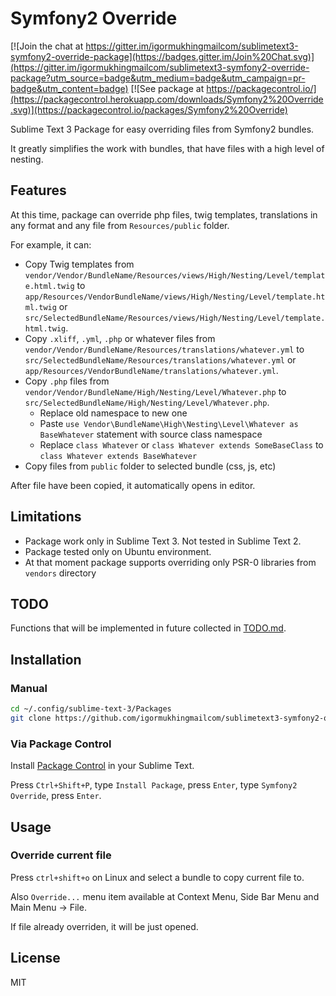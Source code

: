 # Symfony2 Override

[![Join the chat at https://gitter.im/igormukhingmailcom/sublimetext3-symfony2-override-package](https://badges.gitter.im/Join%20Chat.svg)](https://gitter.im/igormukhingmailcom/sublimetext3-symfony2-override-package?utm_source=badge&utm_medium=badge&utm_campaign=pr-badge&utm_content=badge)
[![See package at https://packagecontrol.io/](https://packagecontrol.herokuapp.com/downloads/Symfony2%20Override.svg)](https://packagecontrol.io/packages/Symfony2%20Override)

Sublime Text 3 Package for easy overriding files from Symfony2 bundles.

It greatly simplifies the work with bundles, that have files with a high level of nesting.

## Features

At this time, package can override php files, twig templates, translations in any format and any file from `Resources/public` folder.

For example, it can:
- Copy Twig templates from `vendor/Vendor/BundleName/Resources/views/High/Nesting/Level/template.html.twig` to `app/Resources/VendorBundleName/views/High/Nesting/Level/template.html.twig` or `src/SelectedBundleName/Resources/views/High/Nesting/Level/template.html.twig`.
- Copy `.xliff`, `.yml`, `.php` or whatever files from `vendor/Vendor/BundleName/Resources/translations/whatever.yml` to `src/SelectedBundleName/Resources/translations/whatever.yml` or `app/Resources/VendorBundleName/translations/whatever.yml`.
- Copy `.php` files from `vendor/Vendor/BundleName/High/Nesting/Level/Whatever.php` to `src/SelectedBundleName/High/Nesting/Level/Whatever.php`.
  - Replace old namespace to new one
  - Paste `use Vendor\BundleName\High\Nesting\Level\Whatever as BaseWhatever` statement with source class namespace
  - Replace `class Whatever` or `class Whatever extends SomeBaseClass` to `class Whatever extends BaseWhatever`
- Copy files from `public` folder to selected bundle (css, js, etc)

After file have been copied, it automatically opens in editor.

## Limitations

- Package work only in Sublime Text 3. Not tested in Sublime Text 2.
- Package tested only on Ubuntu environment.
- At that moment package supports overriding only PSR-0 libraries from `vendors` directory

## TODO

Functions that will be implemented in future collected in
[TODO.md](https://github.com/igormukhingmailcom/sublimetext3-symfony2-override-package/blob/master/TODO.md).

## Installation

### Manual

```bash
cd ~/.config/sublime-text-3/Packages
git clone https://github.com/igormukhingmailcom/sublimetext3-symfony2-override-package.git "Symfony2 Override"
```

### Via Package Control

Install [Package Control](https://packagecontrol.io/installation) in your Sublime Text.

Press `Ctrl+Shift+P`, type `Install Package`, press `Enter`, type `Symfony2 Override`, press `Enter`.

## Usage

### Override current file

Press `ctrl+shift+o` on Linux and select a bundle to copy current file to.

Also `Override...` menu item available at Context Menu, Side Bar Menu and Main Menu -> File.

If file already overriden, it will be just opened.

## License

MIT
